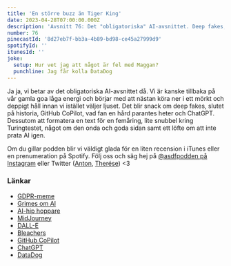 ```yaml
---
title: 'En större buzz än Tiger King'
date: 2023-04-28T07:00:00.000Z
description: 'Avsnitt 76: Det "obligatoriska" AI-avsnittet. Deep fakes, slutet på historia, GitHub CoPilot, vad fan en hård parantes heter, ChatGPT, turingtestet, ett löfte, den onda sidan och mycket annat.'
number: 76
pinecastId: '8d27eb7f-bb3a-4b89-bd98-ce45a27999d9'
spotifyId: ''
itunesId: ''
joke:
  setup: Hur vet jag att något är fel med Maggan?
  punchline: Jag får kolla DataDog
---
```


Ja ja, vi betar av det obligatoriska AI-avsnittet då. Vi är kanske tillbaka på vår gamla goa låga energi och börjar med att nästan köra ner i ett mörkt och deppigt håll innan vi istället väljer ljuset. Det blir snack om deep fakes, slutet på historia, GitHub CoPilot, vad fan en hård parantes heter och ChatGPT. Dessutom att formatera en text för en femåring, lite snubbel kring Turingtestet, något om den onda och goda sidan samt ett löfte om att inte prata AI igen.

Om du gillar podden blir vi väldigt glada för en liten recension i iTunes eller en prenumeration på Spotify. Följ oss och säg hej på [@asdfpodden på Instagram](https://www.instagram.com/asdfpodden/) eller Twitter ([Anton](https://twitter.com/Awnton), [Therése](https://twitter.com/tkomstadius)) &lt;3

### Länkar

- [GDPR-meme](https://twitter.com/FloraEgea/status/999284152368287749)
- [Grimes om AI](https://www.theverge.com/2023/4/24/23695746/grimes-ai-music-profit-sharing-copyright-ip)
- [AI-hip hoppare](https://www.xxlmag.com/drake-the-weeknd-a-i-song-selena-gomez-social-media/)
- [MidJourney](https://www.midjourney.com/home/?callbackUrl=/app/)
- [DALL-E](https://openai.com/product/dall-e-2)
- [Bleachers](https://bleachersmusic.com/)
- [GitHub CoPilot](https://github.com/features/copilot)
- [ChatGPT](https://chat.openai.com/)
- [DataDog](https://www.datadoghq.com/)
